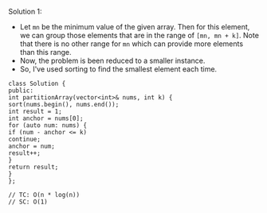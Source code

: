 Solution 1:
​
- Let `mn` be the minimum value of the given array. Then for this element, we can group those elements that are in the range of `[mn, mn + k]`. Note that there is no other range for `mn`  which can provide more elements than this range.
- Now, the problem is been reduced to a smaller instance.
- So, I've used sorting to find the smallest element each time.
​
```
class Solution {
public:
int partitionArray(vector<int>& nums, int k) {
sort(nums.begin(), nums.end());
int result = 1;
int anchor = nums[0];
for (auto num: nums) {
if (num - anchor <= k)
continue;
anchor = num;
result++;
}
return result;
}
};
​
// TC: O(n * log(n))
// SC: O(1)
```
